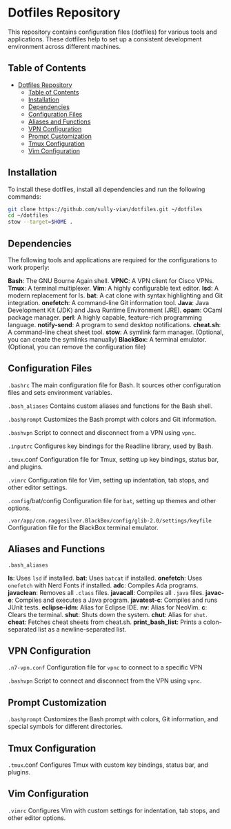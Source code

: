 # Dotfiles Repository

This repository contains configuration files (dotfiles) for various tools and applications. These dotfiles help to set up a consistent development environment across different machines.

## Table of Contents

- [Dotfiles Repository](#dotfiles-repository)
  - [Table of Contents](#table-of-contents)
  - [Installation](#installation)
  - [Dependencies](#dependencies)
  - [Configuration Files](#configuration-files)
  - [Aliases and Functions](#aliases-and-functions)
  - [VPN Configuration](#vpn-configuration)
  - [Prompt Customization](#prompt-customization)
  - [Tmux Configuration](#tmux-configuration)
  - [Vim Configuration](#vim-configuration)

## Installation

To install these dotfiles, install all dependencies and run the following commands:

```sh
git clone https://github.com/sully-vian/dotfiles.git ~/dotfiles
cd ~/dotfiles
stow --target=$HOME .
```

## Dependencies

The following tools and applications are required for the configurations to work properly:

**Bash**: The GNU Bourne Again shell.
**VPNC**: A VPN client for Cisco VPNs.
**Tmux**: A terminal multiplexer.
**Vim**: A highly configurable text editor.
**lsd**: A modern replacement for ls.
**bat**: A cat clone with syntax highlighting and Git integration.
**onefetch**: A command-line Git information tool.
**Java**: Java Development Kit (JDK) and Java Runtime Environment (JRE).
**opam**: OCaml package manager.
**perl**: A highly capable, feature-rich programming language.
**notify-send**: A program to send desktop notifications.
**cheat.sh**: A command-line cheat sheet tool.
**stow**: A symlink farm manager. (Optional, you can create the symlinks manually)
**BlackBox**: A terminal emulator.(Optional, you can remove the configuration file)

## Configuration Files

`.bashrc`
The main configuration file for Bash. It sources other configuration files and sets environment variables.

`.bash_aliases`
Contains custom aliases and functions for the Bash shell.

`.bashprompt`
Customizes the Bash prompt with colors and Git information.

`.bashvpn`
Script to connect and disconnect from a VPN using `vpnc`.

`.inputrc`
Configures key bindings for the Readline library, used by Bash.

`.tmux`.conf
Configuration file for Tmux, setting up key bindings, status bar, and plugins.

`.vimrc`
Configuration file for Vim, setting up indentation, tab stops, and other editor settings.

`.config`/bat/config
Configuration file for `bat`, setting up themes and other options.

`.var/app/com.raggesilver.BlackBox/config/glib-2.0/settings/keyfile`
Configuration file for the BlackBox terminal emulator.

## Aliases and Functions

`.bash_aliases`

**ls**: Uses `lsd` if installed.
**bat**: Uses `batcat` if installed.
**onefetch**: Uses `onefetch` with Nerd Fonts if installed.
**adc**: Compiles Ada programs.
**javaclean**: Removes all `.class` files.
**javacall**: Compiles all `.java` files.
**javac-e**: Compiles and executes a Java program.
**javatest-c**: Compiles and runs JUnit tests.
**eclipse-idm**: Alias for Eclipse IDE.
**nv**: Alias for NeoVim.
**c**: Clears the terminal.
**shut**: Shuts down the system.
**chut**: Alias for `shut`.
**cheat**: Fetches cheat sheets from cheat.sh.
**print_bash_list**: Prints a colon-separated list as a newline-separated list.

## VPN Configuration

`.n7-vpn.conf`
Configuration file for `vpnc` to connect to a specific VPN

`.bashvpn`
Script to connect and disconnect from the VPN using `vpnc`.

## Prompt Customization

`.bashprompt`
Customizes the Bash prompt with colors, Git information, and special symbols for different directories.

## Tmux Configuration

`.tmux`.conf
Configures Tmux with custom key bindings, status bar, and plugins.

## Vim Configuration

`.vimrc`
Configures Vim with custom settings for indentation, tab stops, and other editor options.
